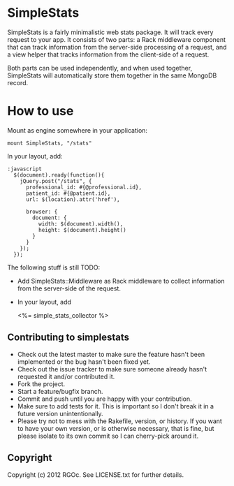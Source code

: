 # SimpleStats

SimpleStats is a fairly minimalistic web stats package. It will track every
request to your app. It consists of two parts: a Rack middleware component
that can track information from the server-side processing of a request, and
a view helper that tracks information from the client-side of a request.

Both parts can be used independently, and when used together, SimpleStats will
automatically store them together in the same MongoDB record.

# How to use

Mount as engine somewhere in your application:

    mount SimpleStats, "/stats"

In your layout, add:

    :javascript
      $(document).ready(function(){
        jQuery.post("/stats", {
          professional_id: #{@professional.id},
          patient_id: #{@patient.id},
          url: $(location).attr('href'),

          browser: {
            document: {
              width: $(document).width(),
              height: $(document).height()
            }
          }
        });
      });

The following stuff is still TODO:

* Add SimpleStats::Middleware as Rack middleware to collect
  information from the server-side of the request.
* In your layout, add

    <%= simple_stats_collector %>

## Contributing to simplestats
 
* Check out the latest master to make sure the feature hasn't been implemented or the bug hasn't been fixed yet.
* Check out the issue tracker to make sure someone already hasn't requested it and/or contributed it.
* Fork the project.
* Start a feature/bugfix branch.
* Commit and push until you are happy with your contribution.
* Make sure to add tests for it. This is important so I don't break it in a future version unintentionally.
* Please try not to mess with the Rakefile, version, or history. If you want to have your own version, or is otherwise necessary, that is fine, but please isolate to its own commit so I can cherry-pick around it.

## Copyright

Copyright (c) 2012 RGOc. See LICENSE.txt for further details.
